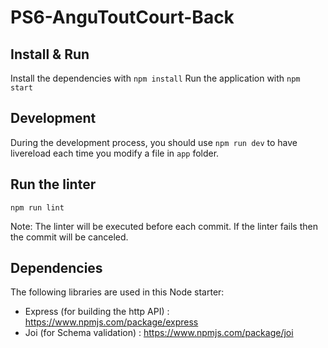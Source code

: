 # PS6-AnguToutCourt-Back

## Install & Run

Install the dependencies with `npm install`
Run the application with `npm start`

## Development

During the development process, you should use `npm run dev` to have livereload each time you modify a file in `app` folder.


## Run the linter

```
npm run lint
```
Note: The linter will be executed before each commit. If the linter fails then the commit will be canceled.

## Dependencies

The following libraries are used in this Node starter:
- Express (for building the http API) : https://www.npmjs.com/package/express
- Joi (for Schema validation) : https://www.npmjs.com/package/joi
